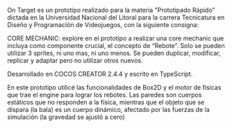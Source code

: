 On Target es un prototipo realizado para la materia "Prototipado Rápido" dictada en la Universidad Nacional del Litoral para la carrera Tecnicatura en Diseño y Programación de Videojuegos, con la siguiente consigna:

CORE MECHANIC: explore en el prototipo a realizar una core mechanic que incluya como componente crucial, el concepto de “Rebote”. Solo se pueden utilizar 3 sprites, ni uno mas, ni uno menos. Se pueden duplicar, modificar, replicar y adaptar pero no utilizar otros nuevos.



Desarrollado en COCOS CREATOR 2.4.4 y escrito en TypeScript. 

En este prototipo utilicé las funcionalidades de Box2D y el motor de físicas que trae el engine para lograr los rebotes. Las paredes son cuerpos estáticos que no responden a la física, mientras que el objeto que se dispara (la bala) es un cuerpo dinámico, afectado por las fuerzas de la simulación (la gravedad se ajustó a cero)

